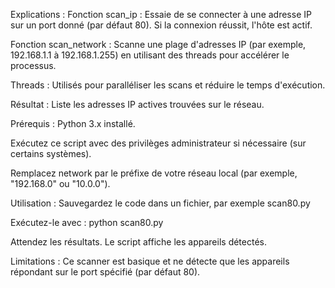 Explications :
Fonction scan_ip : Essaie de se connecter à une adresse IP sur un port donné (par défaut 80). Si la connexion réussit, l'hôte est actif.

Fonction scan_network : Scanne une plage d'adresses IP (par exemple, 192.168.1.1 à 192.168.1.255) en utilisant des threads pour accélérer le processus.

Threads : Utilisés pour paralléliser les scans et réduire le temps d'exécution.

Résultat : Liste les adresses IP actives trouvées sur le réseau.

Prérequis :
Python 3.x installé.

Exécutez ce script avec des privilèges administrateur si nécessaire (sur certains systèmes).

Remplacez network par le préfixe de votre réseau local (par exemple, "192.168.0" ou "10.0.0").

Utilisation :
Sauvegardez le code dans un fichier, par exemple scan80.py

Exécutez-le avec : python scan80.py

Attendez les résultats. Le script affiche les appareils détectés.

Limitations :
Ce scanner est basique et ne détecte que les appareils répondant sur le port spécifié (par défaut 80).


